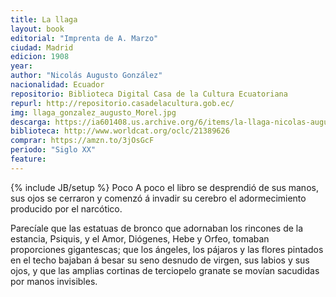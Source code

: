 ```yaml
---
title: La llaga
layout: book
editorial: "Imprenta de A. Marzo"
ciudad: Madrid
edicion: 1908
year: 
author: "Nicolás Augusto González"
nacionalidad: Ecuador
repositorio: Biblioteca Digital Casa de la Cultura Ecuatoriana
repurl: http://repositorio.casadelacultura.gob.ec/
img: llaga_gonzalez_augusto_Morel.jpg
descarga: https://ia601408.us.archive.org/6/items/la-llaga-nicolas-augusto-gonzalez/La%20llaga%20-%20Nicol%C3%A1s%20Augusto%20Gonz%C3%A1lez.pdf
biblioteca: http://www.worldcat.org/oclc/21389626
comprar: https://amzn.to/3jOsGcF
periodo: "Siglo XX"
feature: 
---
```

{% include JB/setup %}
Poco A poco el libro se desprendió de sus manos, sus ojos se cerraron y comenzó á invadir su cerebro el adormecimiento producido por el narcótico. 
 
Parecíale que las estatuas de bronco que adornaban los rincones de la estancia, Psiquis, y el Amor, Diógenes, Hebe y Orfeo, tomaban proporciones gigantescas; que los ángeles, los pájaros y las flores pintados en el techo bajaban á besar su seno desnudo de virgen, sus labios y sus ojos, y que las amplias cortinas de terciopelo granate se movían sacudidas por manos invisibles.
